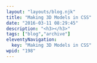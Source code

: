 ```yaml
---
layout: "layouts/blog.njk"
title: "Making 3D Models in CSS"
date: "2016-03-11 08:29:45"
description: "<h3></h3>"
tags: ["blog","archive"]
eleventyNavigation:
  key: "Making 3D Models in CSS"
wpid: "198"
---
```

<h3></h3>